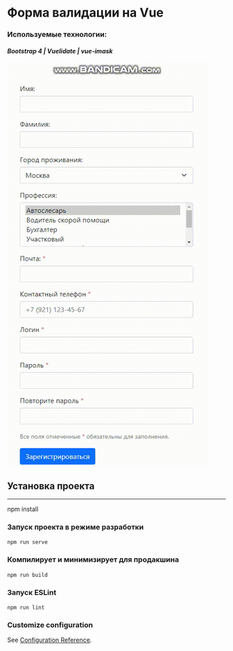 # Форма валидации на Vue
### Используемые технологии: 
#### *Bootstrap 4 | Vuelidate | vue-imask*
<img src="src/assets/demo.gif">

## Установка проекта
___
npm install


### Запуск проекта в режиме разработки
```
npm run serve
```

### Компилирует и минимизирует для продакшина
```
npm run build
```

### Запуск ESLint
```
npm run lint
```

### Customize configuration
See [Configuration Reference](https://cli.vuejs.org/config/).
